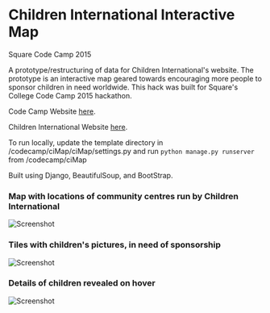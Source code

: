# Children International Interactive Map
Square Code Camp 2015

A prototype/restructuring of data for Children International's website. The prototype is an interactive map geared towards encouraging more people to sponsor children in need worldwide. This hack was built for Square's College Code Camp 2015 hackathon. 

Code Camp Website <a href="https://squareup.com/code-camp">here</a>.

Children International Website <a href="https://www.children.org/">here</a>.

To run locally, update the template directory in /codecamp/ciMap/ciMap/settings.py and run ```python manage.py runserver ```
from /codecamp/ciMap

Built using Django, BeautifulSoup, and BootStrap.

### Map with locations of community centres run by Children International
![Screenshot](/codecamp/ciMap/app/static/images/screen.png?raw=true "Map")

### Tiles with children's pictures, in need of sponsorship
![Screenshot](/codecamp/ciMap/app/static/images/children.png?raw=true "Children in need of sponsorship")

### Details of children revealed on hover
![Screenshot](/codecamp/ciMap/app/static/images/details.png?raw=true "Details of children")
